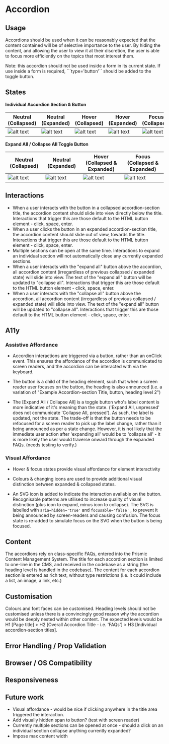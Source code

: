 # Accordion

## Usage

Accordions should be used when it can be reasonably expected that the content contained will be of selective importance to the user. By hiding the content, and allowing the user to view it at their discretion, the user is able to focus more efficiently on the topics that most interest them. 

Note: this accordion should not be used inside a form in its current state. If use inside a form is required, ```type='button'`` should be added to the toggle button. 

## States

**Individual Accordion Section & Button**

| Neutral (Collapsed)        | Neutral (Expanded)          | Hover (Collapsed)  | Hover (Expanded) | Focus (Collapsed) | Focus (Expanded) |
| ------------- |-------------| -----| --- | --- | --- |
| ![alt text](https://i.ibb.co/BNhW7bm/Screenshot-2020-06-05-at-13-35-54.png "Neutral (Collapsed)")     | ![alt text](https://i.ibb.co/m9C18KK/Screenshot-2020-06-05-at-13-36-01.png "Neutral (Expanded)") |![alt text](https://i.ibb.co/r3YvMpv/Screenshot-2020-06-05-at-13-35-20.png "Hover (Collapsed)") | ![alt text](https://i.ibb.co/0Gb3NWW/Screenshot-2020-06-05-at-13-35-13.png "Hover (Expanded)")| ![alt text](https://i.ibb.co/dfgnCqs/Screenshot-2020-06-05-at-13-35-33.png "Hover (Collapsed)") | ![alt text](https://i.ibb.co/THz2dpm/Screenshot-2020-06-05-at-13-35-39.png "Hover (Collapsed)") |


**Expand All / Collapse All Toggle  Button**

| Neutral (Collapsed)        | Neutral (Expanded)          | Hover (Collapsed & Expanded)  |  Focus (Collapsed & Expanded) | 
| ------------- |-------------| -----| --- |
| ![alt text](https://i.ibb.co/NmMb15C/Screenshot-2020-06-05-at-13-36-08.png "Neutral (Collapsed)")     | ![alt text](https://i.ibb.co/GC3zfK4/Screenshot-2020-06-05-at-13-36-22.png "Neutral (Expanded)") |![alt text](https://i.ibb.co/K72dT3b/Screenshot-2020-06-05-at-13-30-17.png "Hover (Collapsed & Expanded)") | ![alt text](https://i.ibb.co/hmxzqx1/Screenshot-2020-06-05-at-13-30-35.png "Hover (Collapsed & Expanded)")


## Interactions

- When a user interacts with the button in a collapsed accordion-section title, the accordion content should slide into view directly below the title. Interactions that trigger this are those default to the HTML button element - click, space, enter.  
- When a user clicks the button in an expanded accordion-section title, the accordion content should slide out of view, towards the title. Interactions that trigger this are those default to the HTML button element - click, space, enter. 
- Multiple sections can be open at the same time. Interactions to expand an individual section will not automatically close any currently expanded sections.
- When a user interacts with the "expand all" button above the accordion, all accordion content (irregardless of previous collapsed / expanded state) will slide into view. The text of the "expand all" button will be updated to "collapse all". Interactions that trigger this are those default to the HTML button element - click, space, enter. 
- When a user interacts with the "collapse all" button above the accordion, all accordion content (irregardless of previous collapsed / expanded state) will slide into view. The text of the "expand all" button will be updated to "collapse all". Interactions that trigger this are those default to the HTML button element - click, space, enter. 

## A11y 

### Assistive Affordance
- Accordion interactions are triggered via a button, rather than an onClick event. This ensures the affordance of the accordion is communicated to screen readers, and the accordion can be interacted with via the keyboard. 

- The button is a child of the heading element, such that when a screen reader user focuses on the button, the heading is also announced (i.e. a variation of "Example Accordion-section Title, button, heading level 2")

- The [Expand All / Collapse All] is a toggle button who's label content is more indicative of it's meaning than the state. ('Expand All, unpressed' does not communicate 'Collapse All, pressed'). As such, the label is updated, not the state. The trade-off is that the button needs to be refocused for a screen reader to pick up the label change, rather than it being announced as per a state change. However, it is not likely that the immediate user action after 'expanding all' would be to 'collapse all' - it is more likely the user would traverse onward through the expanded FAQs. (needs testing to verify.) 

### Visual Affordance
- Hover & focus states provide visual affordance for element interactivity

- Colours & changing icons are used to provide additional visual distinction between expanded & collapsed states.

- An SVG icon is added to indicate the interaction available on the button. Recognisable patterns are utilised to increase quality of visual distinction (plus icon to expand, minus icon to collapse). The SVG is labelled with ```aria=hidden='true'``` and ```focusable='false'``` , to prevent it being announced by screen-readers and causing confusion. The focus state is re-added to simulate focus on the SVG when the button is being focused. 

## Content 

The accordions rely on class-specific FAQs, entered into the Prismic Content Management System. The title for each accordion section is limited to one-line in the CMS, and received in the codebase as a string (the heading level is handled in the codebase). The content for each accordion section is entered as rich text, without type restrictions (i.e. it could include a list, an image, a link, etc.)

## Customisation

Colours and font faces can be customised. Heading levels should not be customised unless there is a convincingly good reason why the accordion would be deeply nested within other content. The expected levels would be H1 [Page title] > H2 [Overall Accordion Title - i.e. 'FAQs'] > H3 [Individual accordion-section titles].

## Error Handling / Prop Validation

## Browser / OS Compatibility 

## Responsiveness 

## Future work
- Visual affordance - would be nice if clicking anywhere in the title area triggered the interaction. 
- Add visually hidden span to button? (test with screen reader)
- Currently multiple sections can be opened at once - should a click on an individual section collapse anything currently expanded? 
- Impose max content width 